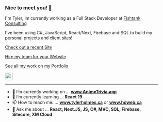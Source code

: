 

### Nice to meet you! 👋

I'm Tyler, im currently working as a Full Stack Developer at [Fishtank Consulting](https://www.getfishtank.com/)

I've been using C#, JavaScript, React/Next, Firebase and SQL to build my personal projects and client sites! 

<p><a href="https://animetrivia.app">Check out a recent Site</a></p>
<p><a href="https://hdweb.ca">Hire my team for your Website</a></p>
<p><a href="https://www.tylerholmes.ca">See all my work on my Portfolio</a></p>
<p><a href="https://www.linkedin.com/in/tyler-holmes-developer/"><img src="https://img.shields.io/badge/linkedin-%230077B5.svg?&style=for-the-badge&logo=linkedin&logoColor=white" height=25></a></a></p>

<div data-iframe-width="150" data-iframe-height="270" data-share-badge-id="a5bafc09-b959-4e6d-92ca-a13cf625946d" data-share-badge-host="https://www.credly.com"></div><script type="text/javascript" async src="//cdn.credly.com/assets/utilities/embed.js"></script>

-------

- 🔭 I’m currently working on ... **www.AnimeTrivia.app**
- 🌱 I’m currently learning ... **React 19**
- 📫 How to reach me: ... **www.tylerholmes.ca** or **www.hdweb.ca**
- 💬 Ask me about ... **React, Next.JS, JS, C#, MVC, SQL, Firebase, Sitecore, XM Cloud**
